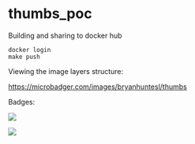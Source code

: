 # thumbs_poc


Building and sharing to docker hub

```
docker login
make push 
```

Viewing the image layers structure:

https://microbadger.com/images/bryanhuntesl/thumbs


Badges: 


[![](https://images.microbadger.com/badges/image/bryanhuntesl/thumbs.svg)](https://microbadger.com/images/bryanhuntesl/thumbs "Get your own image badge on microbadger.com")

[![](https://images.microbadger.com/badges/version/bryanhuntesl/thumbs.svg)](https://microbadger.com/images/bryanhuntesl/thumbs "Get your own version badge on microbadger.com")


